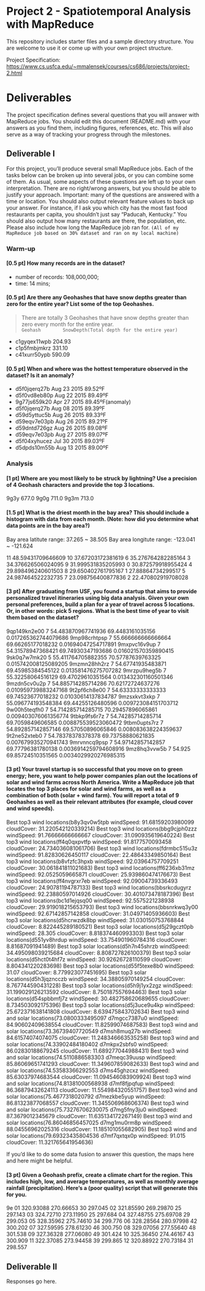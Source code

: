 # Project 2 - Spatiotemporal Analysis with MapReduce

This repository includes starter files and a sample directory structure. You are welcome to use it or come up with your own project structure.

Project Specification: https://www.cs.usfca.edu/~mmalensek/courses/cs686/projects/project-2.html

# Deliverables

The project specification defines several questions that you will answer with MapReduce jobs. You should edit this document (README.md) with your answers as you find them, including figures, references, etc. This will also serve as a way of tracking your progress through the milestones.

## Deliverable I

For this project, you’ll produce several small MapReduce jobs. Each of the tasks below can be broken up into several jobs, or you can combine some of them. As usual, some aspects of these questions are left up to your own interpretation. There are no right/wrong answers, but you should be able to justify your approach.
Important: many of the questions are answered with a time or location. You should also output relevant feature values to back up your answer. For instance, if I ask you which city has the most fast food restaurants per capita, you shouldn’t just say “Paducah, Kentucky.” You should also output how many restaurants are there, the population, etc. Please also include how long the MapReduce job ran for.
`(All of my MapReduce job based on 30% dataset and ran on my local machine)`<br>
### Warm-up

#### [0.5 pt] How many records are in the dataset?<br>
* number of records: 108,000,000;<br>
* time: 14 mins;<br>

#### [0.5 pt] Are there any Geohashes that have snow depths greater than zero for the entire year? List some of the top Geohashes.<br>
>There are totally 3 Geohashes that have snow depths greater than zero every month for the entire year.<br>
`Geohash        SnowDepth(Total depth for the entire year)`
* c1gyqex11wpb	204.93
* c1p5fmbjmkrz	331.10
* c41xurr50ypb	590.09

#### [0.5 pt] When and where was the hottest temperature observed in the dataset? Is it an anomaly?<br>
* d5f0jqerq27b Aug 23 2015 89.52ºF
* d5f0vd8eb80p Aug 22 2015 89.49ºF
* 9g77js659k20 Apr 27 2015 89.45ºF(anomaly)
* d5f0jqerq27b Aug 08 2015 89.39ºF
* d59d5yttuc5b Aug 26 2015 89.33ºF
* d59eqv7e03pb Aug 26 2015 89.21ºF
* d59dntd726gz Aug 26 2015 89.08ºF
* d59eqv7e03pb Aug 27 2015 89.07ºF
* d5f04xyhucez Jul 30 2015 89.03ºF
* d5dpds10m55b Aug 13 2015 89.00ºF



### Analysis
#### [1 pt] Where are you most likely to be struck by lightning? Use a precision of 4 Geohash characters and provide the top 3 locations.<br>
9g3y	677.0
9g0g	711.0
9g3m	713.0

#### [1.5 pt] What is the driest month in the bay area? This should include a histogram with data from each month. (Note: how did you determine what data points are in the bay area?)<br>
Bay area latitute range: 37.265 ~ 38.505
Bay area longitute range: -123.041 ~ -121.624

11	48.59431709646609
10	37.67203172381619
6	35.276764282285164
3	34.376626506024095
9	31.999531835205993
0	30.872579918955424
4	29.898496240601503
8	29.650402761795167
1	27.88864734299517
5	24.987464522232735
7	23.098756400877836
2	22.470802919708028

#### [3 pt] After graduating from USF, you found a startup that aims to provide personalized travel itineraries using big data analysis. Given your own personal preferences, build a plan for a year of travel across 5 locations. Or, in other words: pick 5 regions. What is the best time of year to visit them based on the dataset?<br>
9qp149kn2e00 7	54.483870967741936 69.4483161035156 0.017265362744079686
9mp98crhtpsp 7	55.666666666666664 69.66265177018232 0.01694047254717891
9mxpvc16v9up 7	54.31578947368421 69.74930347193686 0.016021570359890415
9sk0q7w7mk20 5	55.411764705882355 70.57787639763325 0.015742008125089205
9mzmn28hh2rz 7	54.67741935483871 69.45985384545122 0.013581476275707282
9mrzpu9heg5b 7	55.32258064516129 69.47029610351564 0.013432301160501346
9mzdn5cv0u2p 7	54.885714285714286 70.62172724637276 0.010959739883247168
9t2pf6ch8e00 7	54.63333333333333 69.74523677018232 0.01030614137834787
9mzsxkvt3xkp 7	55.096774193548384 69.44255126480596 0.009723084151703712
9w00h5teqfh0 7	54.714285714285715 70.29457896065861 0.009403076061356774
9tbkp9fs6r7z 7	54.74285714285714 69.7059849606585 0.008875539523060472
9tbm0upts7rz 7	54.892857142857146 69.57050896065846 0.008083638224359637
9t2ne52xteb0 7	54.78378378378378 69.73758880621835 0.007679935270941743
9mrvnncq9psp 7	54.97142857142857 69.77796381780138 0.0036914259794608916
9mz8hq3vvw5b 7	54.925 69.85724510351565 0.0034029920276985315

#### [3 pt] Your travel startup is so successful that you move on to green energy; here, you want to help power companies plan out the locations of solar and wind farms across North America. Write a MapReduce job that locates the top 3 places for solar and wind farms, as well as a combination of both (solar + wind farm). You will report a total of 9 Geohashes as well as their relevant attributes (for example, cloud cover and wind speeds).<br>
Best top3 wind locations(b8y3qv0w5tpb	 windSpeed: 91.68159203980099 cloudCover: 31.220542120339214)
Best top3 wind locations(bbg9cjph0zzz	 windSpeed: 91.76666666666667 cloudCover: 31.090935619640224)
Best top3 wind locations(ff4q0qxpvtfp	 windSpeed: 91.8177570093458 cloudCover: 24.734036081061706)
Best top3 wind locations(fdrmbc515u3z	 windSpeed: 91.82830626450117 cloudCover: 22.48643349850164)
Best top3 wind locations(b8vfzfc3hpxb	 windSpeed: 92.03964757709251 cloudCover: 30.061841811021683)
Best top3 wind locations(ff6236xb31mz	 windSpeed: 92.0525059665871 cloudCover: 25.939860474176673)
Best top3 wind locations(ff4nvgrxr7eb	 windSpeed: 92.09004739336493 cloudCover: 24.90781194787133)
Best top3 wind locations(bbsrkcdugyrz	 windSpeed: 92.23880597014926 cloudCover: 30.401073478187396)
Best top3 wind locations(bc1d1ejqsq00	 windSpeed: 92.5575221238938 cloudCover: 29.919018215653793)
Best top3 wind locations(bbsnrkwq3y00	 windSpeed: 92.67142857142858 cloudCover: 31.04971405936603)
Best top3 solar locations(d5hcrwzdk8bp	 windSpeed: 31.030150753768844 cloudCover: 8.822445289180521)
Best top3 solar locations(d5j29gczt0pb	 windSpeed: 28.305 cloudCover: 8.818374460993303)
Best top3 solar locations(d551yv8hrdup	 windSpeed: 33.754901960784316 cloudCover: 8.81687091941489)
Best top3 solar locations(d5h7n45shrzb	 windSpeed: 34.495098039215684 cloudCover: 8.808727826100379)
Best top3 solar locations(d5hct0t4hf7z	 windSpeed: 30.92626728110599 cloudCover: 8.804341220283698)
Best top3 solar locations(d55f5texe8b0	 windSpeed: 31.07 cloudCover: 8.779923077451695)
Best top3 solar locations(d5h3jqzncczb	 windSpeed: 34.38805970149254 cloudCover: 8.767744590431228)
Best top3 solar locations(d5h9j1yx2zgz	 windSpeed: 31.199029126213592 cloudCover: 8.750187557694463)
Best top3 solar locations(d54spbbmfj7z	 windSpeed: 30.482758620689655 cloudCover: 8.734503092175396)
Best top3 solar locations(d5j3uce9u4kp	 windSpeed: 25.672371638141808 cloudCover: 8.639475843702634)
Best top3 wind and solar locations(73.0800333495097 d7mgcc7387u0	 windSpeed: 84.90602409638554 cloudCover: 11.82599074687583)
Best top3 wind and solar locations(73.36739407720549 d7msh8muq27b	 windSpeed: 84.61574074074075 cloudCover: 11.248346663535258)
Best top3 wind and solar locations(74.33902484180402 d7mkpx2sbfs0	 windSpeed: 86.02830188679245 cloudCover: 11.689277044988431)
Best top3 wind and solar locations(74.5110886583303 d7meqc39uusp	 windSpeed: 85.86069651741293 cloudCover: 11.349607859082633)
Best top3 wind and solar locations(74.53583366292553 d7ms45ghzcxz	 windSpeed: 85.63037974683544 cloudCover: 11.094546083909924)
Best top3 wind and solar locations(74.81381000568938 d7mf8fjpqfup	 windSpeed: 86.36879432624113 cloudCover: 11.554984320551757)
Best top3 wind and solar locations(75.4677318020792 d7mezkbe5yup	 windSpeed: 86.81323877068557 cloudCover: 11.345506968606374)
Best top3 wind and solar locations(75.73276706230075 d7mg5fny3ju0	 windSpeed: 87.3679012345679 cloudCover: 11.635134172267149)
Best top3 wind and solar locations(76.86046856457025 d7mg1mu0rm8p	 windSpeed: 88.04556962025316 cloudCover: 11.185101055682905)
Best top3 wind and solar locations(79.69323435804536 d7mf7qxtqx0p	 windSpeed: 91.015 cloudCover: 11.321765641954636)

If you’d like to do some data fusion to answer this question, the maps here and here might be helpful.
#### [3 pt] Given a Geohash prefix, create a climate chart for the region. This includes high, low, and average temperatures, as well as monthly average rainfall (precipitation). Here’s a (poor quality) script that will generate this for you.<br>
9e
01	320.93088 270.66653 30 297.045
02	321.85590 269.29870 25 297.143
03	324.72710 273.11950 25 297.684
04	327.48755 275.69708 29 299.053
05	328.35962 275.74610 34 299.776
06	328.28564 280.97998 42 300.202
07	327.59595 278.61230 46 300.750
08	329.07056 277.55640 48 301.538
09	327.36328 277.06080 49 301.424
10	325.36450 274.46167 43 300.909
11	322.37085 273.94458 39 299.865
12	320.88922 270.73184 31 298.557


## Deliverable II

Responses go here.
